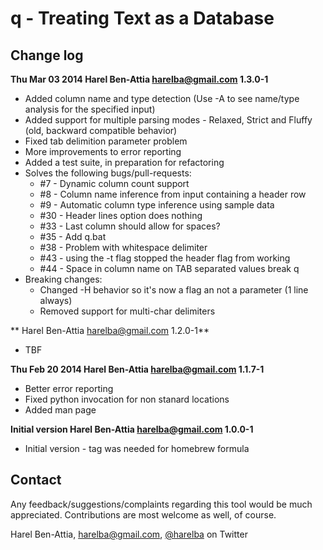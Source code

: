 # q - Treating Text as a Database

## Change log

**Thu Mar 03 2014 Harel Ben-Attia <harelba@gmail.com> 1.3.0-1**
- Added column name and type detection (Use -A to see name/type analysis for the specified input)
- Added support for multiple parsing modes - Relaxed, Strict and Fluffy (old, backward compatible behavior)
- Fixed tab delimition parameter problem
- More improvements to error reporting
- Added a test suite, in preparation for refactoring
- Solves the following bugs/pull-requests:
  - #7  - Dynamic column count support
  - #8  - Column name inference from input containing a header row
  - #9  - Automatic column type inference using sample data
  - #30 - Header lines option does nothing
  - #33 - Last column should allow for spaces?
  - #35 - Add q.bat
  - #38 - Problem with whitespace delimiter
  - #43 - using the -t flag stopped the header flag from working
  - #44 - Space in column name on TAB separated values break q
- Breaking changes:
  - Changed -H behavior so it's now a flag an not a parameter (1 line always)
  - Removed support for multi-char delimiters

**                Harel Ben-Attia <harelba@gmail.com> 1.2.0-1**
- TBF

**Thu Feb 20 2014 Harel Ben-Attia <harelba@gmail.com> 1.1.7-1**
- Better error reporting
- Fixed python invocation for non stanard locations
- Added man page

**Initial version Harel Ben-Attia <harelba@gmail.com> 1.0.0-1**
- Initial version - tag was needed for homebrew formula

## Contact
Any feedback/suggestions/complaints regarding this tool would be much appreciated. Contributions are most welcome as well, of course.

Harel Ben-Attia, harelba@gmail.com, [@harelba](https://twitter.com/harelba) on Twitter

